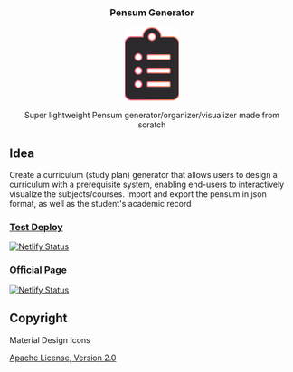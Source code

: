<h3 align="center">Pensum Generator</h3>
<div align="center">
<img src="./favicon.svg" width="96">

Super lightweight Pensum generator/organizer/visualizer made from scratch

</div>

## Idea

Create a curriculum (study plan) generator that allows users to design a curriculum with a prerequisite system, enabling end-users to interactively visualize the subjects/courses.
Import and export the pensum in json format, as well as the student's academic record

### [Test Deploy](https://pensumjs.netlify.app/pensum.html)
[![Netlify Status](https://api.netlify.com/api/v1/badges/051897ef-5077-45d1-99b2-7ca4d427c5a2/deploy-status)](https://app.netlify.com/sites/pensumjs/deploys)

### [Official Page](https://jackestar.netlify.app/proyects/pensum/pensum.html)
[![Netlify Status](https://api.netlify.com/api/v1/badges/74b08afd-bbd2-424c-b0c2-0dfa1dc0896e/deploy-status)](https://app.netlify.com/sites/jackestar/deploys)

## Copyright

Material Design Icons

[Apache License, Version 2.0](https://www.apache.org/licenses/LICENSE-2.0.html)